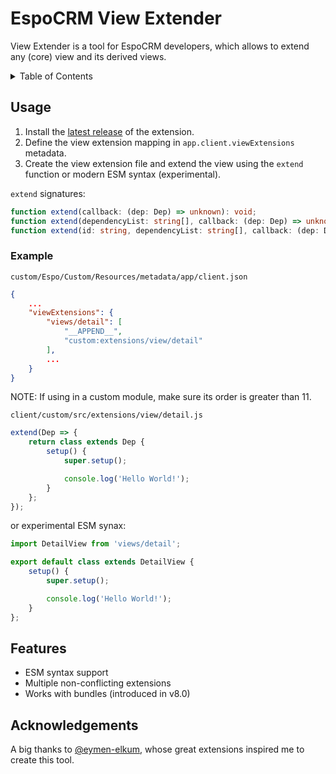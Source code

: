 # EspoCRM View Extender

View Extender is a tool for EspoCRM developers, which allows to extend any (core) view and its derived views.

<!-- TABLE OF CONTENTS -->
<details>
<summary>Table of Contents</summary>
<ol>
<li>
<a href="#usage">Usage</a>
<ul>
<li><a href="#example">Example</a></li>
</ul>
</li>
<li>
<a href="#features">Features</a>
</li>
<li>
<a href="#acknowledgements">Acknowledgements</a>
</li>
</ol>
</details>

## Usage

1. Install the [latest release](https://github.com/mozkomor05/EspoCRM-Extender-Extension/releases/latest) of the extension.
2. Define the view extension mapping in `app.client.viewExtensions` metadata.
3. Create the view extension file and extend the view using the `extend` function or modern ESM syntax (experimental).

`extend` signatures:

```typescript
function extend(callback: (dep: Dep) => unknown): void;
function extend(dependencyList: string[], callback: (dep: Dep) => unknown): void;
function extend(id: string, dependencyList: string[], callback: (dep: Dep) => unknown): void;
```

### Example

`custom/Espo/Custom/Resources/metadata/app/client.json`

```json
{
    ...
    "viewExtensions": {
        "views/detail": [
            "__APPEND__",
            "custom:extensions/view/detail"
        ],
        ...
    }
}
```

NOTE: If using in a custom module, make sure its order is greater than 11.

`client/custom/src/extensions/view/detail.js`

```js
extend(Dep => {
    return class extends Dep {
        setup() {
            super.setup();

            console.log('Hello World!');
        }
    };
});
```

or experimental ESM synax:

```js
import DetailView from 'views/detail';

export default class extends DetailView {
    setup() {
        super.setup();

        console.log('Hello World!');
    }
};
```

## Features

- ESM syntax support
- Multiple non-conflicting extensions
- Works with bundles (introduced in v8.0)

## Acknowledgements

A big thanks to [@eymen-elkum](https://github.com/eymen-elkum), whose great extensions inspired me to create this tool.
